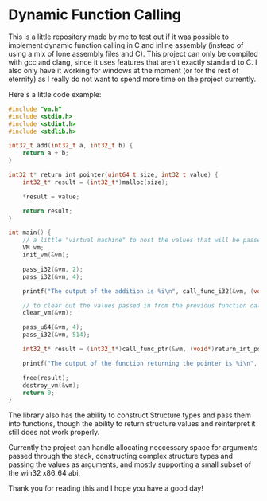 # Dynamic Function Calling
 
This is a little repository made by me to test out if it was possible to implement dynamic function calling in C and inline assembly (instead of using a mix of lone assembly files and C). This project can only be compiled with gcc and clang, since it uses features that aren't exactly standard to C. I also only have it working for windows at the moment (or for the rest of eternity) as I really do not want to spend more time on the project currently. 

Here's a little code example:
```C
#include "vm.h"
#include <stdio.h>
#include <stdint.h>
#include <stdlib.h>

int32_t add(int32_t a, int32_t b) {
    return a + b;
}

int32_t* return_int_pointer(uint64_t size, int32_t value) {
    int32_t* result = (int32_t*)malloc(size);

    *result = value;

    return result;
}

int main() {
    // a little "virtual machine" to host the values that will be passed to the called function at runtime
    VM vm;
    init_vm(&vm);

    pass_i32(&vm, 2);
    pass_i32(&vm, 4);

    printf("The output of the addition is %i\n", call_func_i32(&vm, (void*)add));

    // to clear out the values passed in from the previous function call
    clear_vm(&vm);

    pass_u64(&vm, 4);
    pass_i32(&vm, 514);

    int32_t* result = (int32_t*)call_func_ptr(&vm, (void*)return_int_pointer);

    printf("The output of the function returning the pointer is %i\n", *result);

    free(result);    
    destroy_vm(&vm);
    return 0;
}
```

The library also has the ability to construct Structure types and pass them into functions, though the ability to return structure values and reinterpret it still does not work properly.

Currently the project can handle allocating neccessary space for arguments passed through the stack, constructing complex structure types and passing the values as arguments, and mostly supporting a small subset of the win32 x86_64 abi.

Thank you for reading this and I hope you have a good day!